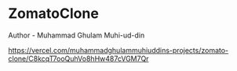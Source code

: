 # ZomatoClone
Author - Muhammad Ghulam Muhi-ud-din
<br/>





https://vercel.com/muhammadghulammuhiuddins-projects/zomato-clone/C8kcqT7ooQuhVo8hHw487cVGM7Qr
